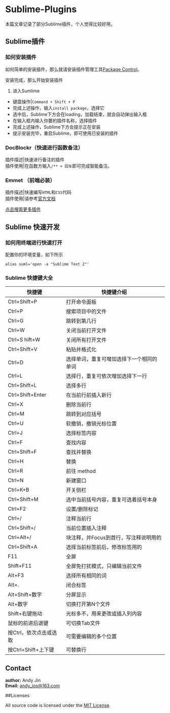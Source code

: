 # Sublime-Plugins

本篇文章记录了部分Sublime插件，个人觉得比较好用。

## Sublime插件

### 如何安装插件

如何简单的安装插件，那么就请安装插件管理工具[Package Control](https://sublime.wbond.net/installation)。

安装完成，那么开始安装插件

1. 进入Sumlime
*  键盘操作|`Command + Shift + P`
*  完成上述操作，输入`install package`，选择它
*  选中后，Sublime下方会在loading，加载结束，就会自动弹出输入框
*  在输入框内输入你要的插件名称，选择插件
*  完成上述操作，Sublime下方会提示正在安装
*  提示安装完毕，重启Sublime，即可使用已安装的插件

### DocBlockr（快速进行函数备注）

插件描述|快速进行备注的插件  
插件使用|在函数方输入`/** + 回车`即可完成智能备注。

### Emmet （前端必装）

插件描述|快速编写`HTML`和`CSS`代码  
插件使用|请参考[官方文档](http://docs.emmet.io/)

[点击搜索更多插件](http://www.baidu.com/s?wd=Sublime%20%E6%8F%92%E4%BB%B6)

## Sublime 快速开发

### 如何用终端进行快速打开

配置你的环境变量，如下所示

```
alias suml='open -a "Sublime Text 2"'
```

### Sublime 快捷键大全

| 快捷键|快捷键介绍|
|-|-|
| Ctrl+Shift+P       | 打开命令面板                           |
| Ctrl+P             | 搜索项目中的文件                        |
| Ctrl+G             | 跳转到第几行                            |
| Ctrl+W             | 关闭当前打开文件                        |
| Ctrl+S hift+W      | 关闭所有打开文件                        |
| Ctrl+Shift+V       | 粘贴并格式化                            |
| Ctrl+D             | 选择单词，重复可增加选择下一个相同的单词     |
| Ctrl+L             | 选择行，重复可依次增加选择下一行            |
| Ctrl+Shift+L       | 选择多行                                |
| Ctrl+Shift+Enter   | 在当前行前插入新行                       |
| Ctrl+X             | 删除当前行                              |
| Ctrl+M             | 跳转到对应括号                           |
| Ctrl+U             | 软撤销，撤销光标位置                      |
| Ctrl+J             | 选择标签内容                            |
| Ctrl+F             | 查找内容                               |
| Ctrl+Shift+F       | 查找并替换                              |
| Ctrl+H             | 替换                                   |
| Ctrl+R             | 前往 method                            |
| Ctrl+N             | 新建窗口                               |
| Ctrl+K+B           | 开关侧栏                               |
| Ctrl+Shift+M       | 选中当前括号内容，重复可选着括号本身        |
| Ctrl+F2            | 设置/删除标记                           |
| Ctrl+/             | 注释当前行                              |
| Ctrl+Shift+/       | 当前位置插入注释                         |
| Ctrl+Alt+/         | 块注释，并Focus到首行，写注释说明用的       |
| Ctrl+Shift+A       | 选择当前标签前后，修改标签用的             |
| F11                | 全屏                                   |
| Shift+F11          | 全屏免打扰模式，只编辑当前文件             |
| Alt+F3             | 选择所有相同的词                        |
| Alt+.              | 闭合标签                               |
| Alt+Shift+数字      | 分屏显示                               |
| Alt+数字            | 切换打开第N个文件                       |
| Shift+右键拖动       | 光标多不，用来更改或插入列内容            |
| 鼠标的前进后退键       | 可切换Tab文件                         |
| 按Ctrl，依次点击或选取 | 可需要编辑的多个位置                    |
| 按Ctrl+Shift+上下键   | 可替换行                             |

## Contact

**author:** Andy Jin  
**Email:** andy_ios@163.com

##Licenses

All source code is licensed under the [MIT License](https://github.com/andy0323/Sublime-Plugins/blob/master/LICENSE).